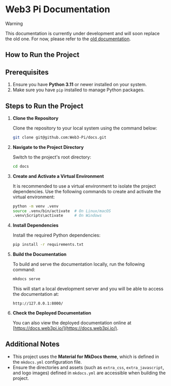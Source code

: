 # Web3 Pi Documentation

> [!WARNING]
> This documentation is currently under development and will soon replace the old one. For now, please refer to the [old documentation](https://setup-guide.web3pi.io/).

## How to Run the Project

## Prerequisites

1. Ensure you have **Python 3.11** or newer installed on your system.
2. Make sure you have `pip` installed to manage Python packages.

## Steps to Run the Project

1. **Clone the Repository**

   Clone the repository to your local system using the command below:

   ```bash
   git clone git@github.com:Web3-Pi/docs.git
   ```

2. **Navigate to the Project Directory**

   Switch to the project's root directory:

   ```bash
   cd docs
   ```

3. **Create and Activate a Virtual Environment**

   It is recommended to use a virtual environment to isolate the project dependencies. Use the following commands to
   create and activate the virtual environment:

   ```bash
   python -m venv .venv
   source .venv/bin/activate  # On Linux/macOS
   .venv\Scripts\activate     # On Windows
   ```

4. **Install Dependencies**

   Install the required Python dependencies:

   ```bash
   pip install -r requirements.txt
   ```

5. **Build the Documentation**

   To build and serve the documentation locally, run the following command:

   ```bash
   mkdocs serve
   ```

   This will start a local development server and you will be able to access the documentation at:

   ```
   http://127.0.0.1:8000/
   ```

6. **Check the Deployed Documentation**

   You can also view the deployed documentation online at [https://docs.web3pi.io/](https://docs.web3pi.io/).

## Additional Notes

- This project uses the **Material for MkDocs theme**, which is defined in the `mkdocs.yml` configuration file.
- Ensure the directories and assets (such as `extra_css`, `extra_javascript`, and logo images) defined in `mkdocs.yml`
  are accessible when building the project.


